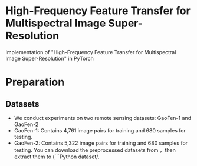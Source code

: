 # High-Frequency Feature Transfer for Multispectral Image Super-Resolution
Implementation of "High-Frequency Feature Transfer for Multispectral Image Super-Resolution" in PyTorch
# Preparation
## Datasets
* We conduct experiments on two remote sensing datasets: GaoFen-1 and GaoFen-2
* GaoFen-1: Contains 4,761 image pairs for training and 680 samples for testing.
* GaoFen-2: Contains 5,322 image pairs for training and 680 samples for testing.
You can download the preprocessed datasets from ，then extract them to (```Python
dataset/.
```)
